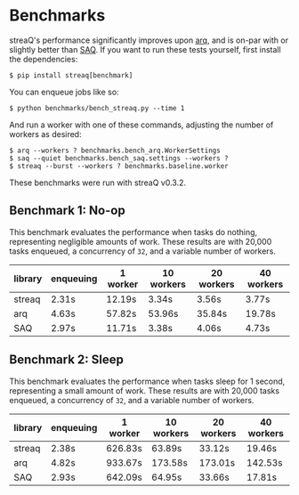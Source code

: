 # Benchmarks

streaQ's performance significantly improves upon [arq](https://github.com/python-arq/arq), and is on-par with or slightly better than [SAQ](https://github.com/tobymao/saq). If you want to run these tests yourself, first install the dependencies:
```
$ pip install streaq[benchmark]
```

You can enqueue jobs like so:
```
$ python benchmarks/bench_streaq.py --time 1
```

And run a worker with one of these commands, adjusting the number of workers as desired:
```
$ arq --workers ? benchmarks.bench_arq.WorkerSettings
$ saq --quiet benchmarks.bench_saq.settings --workers ?
$ streaq --burst --workers ? benchmarks.baseline.worker
```

These benchmarks were run with streaQ v0.3.2.

## Benchmark 1: No-op

This benchmark evaluates the performance when tasks do nothing, representing negligible amounts of work.
These results are with 20,000 tasks enqueued, a concurrency of `32`, and a variable number of workers.

| library  | enqueuing | 1 worker | 10 workers | 20 workers | 40 workers |
| -------- | --------- | -------- | ---------- | ---------- | ---------- |
| streaq   | 2.31s     | 12.19s   | 3.34s      | 3.56s      | 3.77s      |
| arq      | 4.63s     | 57.82s   | 53.96s     | 35.84s     | 19.78s     |
| SAQ      | 2.97s     | 11.71s   | 3.38s      | 4.06s      | 4.73s      |

## Benchmark 2: Sleep

This benchmark evaluates the performance when tasks sleep for 1 second, representing a small amount of work.
These results are with 20,000 tasks enqueued, a concurrency of `32`, and a variable number of workers.

| library  | enqueuing | 1 worker | 10 workers | 20 workers | 40 workers |
| -------- | --------- | -------- | ---------- | ---------- | ---------- |
| streaq   | 2.38s     | 626.83s  | 63.89s     | 33.12s     | 19.46s     |
| arq      | 4.82s     | 933.67s  | 173.58s    | 173.01s    | 142.53s    |
| SAQ      | 2.93s     | 642.09s  | 64.95s     | 33.66s     | 17.81s     |
